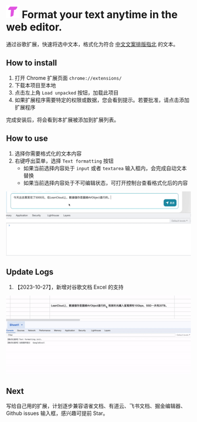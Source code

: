 # <img width="36" alt="logo" src="./icon-128.png"> Format your text anytime in the web editor.

通过谷歌扩展，快速将选中文本，格式化为符合 [中文文案排版指北](https://github.com/sparanoid/chinese-copywriting-guidelines) 的文本。

## How to install

1. 打开 Chrome 扩展页面 `chrome://extensions/`
2. 下载本项目至本地
3. 点击左上角 `Load unpacked` 按钮，加载此项目
4. 如果扩展程序需要特定的权限或数据，您会看到提示。若要批准，请点击添加扩展程序

完成安装后，将会看到本扩展被添加到扩展列表。

## How to use

1. 选择你需要格式化的文本内容
2. 右键呼出菜单，选择 `Text formatting` 按钮
    - 如果当前选择内容处于 `input` 或者 `textarea` 输入框内，会完成自动文本替换
    - 如果当前选择内容处于不可编辑状态，可打开控制台查看格式化后的内容

![](./images//demo.gif)

## Update Logs

1. 【2023-10-27】，新增对谷歌文档 Excel 的支持

![](./images//demo-excel.gif)

## Next

写给自己用的扩展，计划逐步兼容语雀文档、有道云、飞书文档、掘金编辑器、Github issues 输入框，感兴趣可提前 Star。